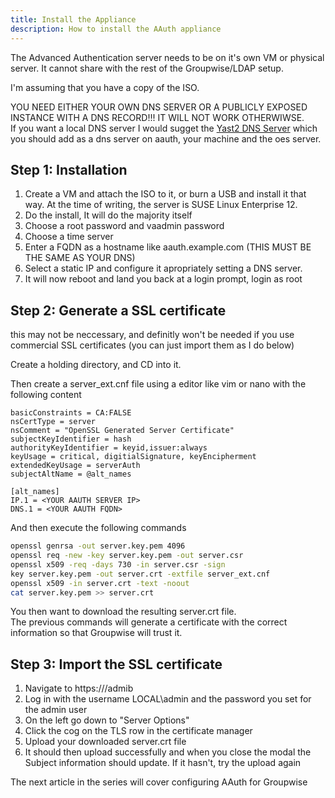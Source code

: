 ```yaml
---
title: Install the Appliance
description: How to install the AAuth appliance
---
```


The Advanced Authentication server needs to be on it's own VM or physical server. It cannot share with the rest of the Groupwise/LDAP setup.

I'm assuming that you have a copy of the ISO.

YOU NEED EITHER YOUR OWN DNS SERVER OR A PUBLICLY EXPOSED INSTANCE WITH A DNS RECORD!!! IT WILL NOT WORK OTHERWIWSE.\
If you want a local DNS server I would sugget the [Yast2 DNS Server](https://doc.opensuse.org/documentation/leap/reference/html/book-reference/cha-dns.html) which you should add as a dns server on aauth, your machine and the oes server.

## Step 1: Installation
1. Create a VM and attach the ISO to it, or burn a USB and install it that way. At the time of writing, the server is SUSE Linux Enterprise 12.
2. Do the install, It will do the majority itself
3. Choose a root password and vaadmin password
4. Choose a time server
5. Enter a FQDN as a hostname like aauth.example.com (THIS MUST BE THE SAME AS YOUR DNS)
6. Select a static IP and configure it apropriately setting a DNS server.
7. It will now reboot and land you back at a login prompt, login as root

## Step 2: Generate a SSL certificate
this may not be neccessary, and definitly won't be needed if you use commercial SSL certificates (you can just import them as I do below)

Create a holding directory, and CD into it.

Then create a server_ext.cnf file using a editor like vim or nano with the following content

```
basicConstraints = CA:FALSE
nsCertType = server
nsComment = "OpenSSL Generated Server Certificate"
subjectKeyIdentifier = hash
authorityKeyIdentifier = keyid,issuer:always
keyUsage = critical, digitialSignature, keyEncipherment
extendedKeyUsage = serverAuth
subjectAltName = @alt_names

[alt_names]
IP.1 = <YOUR AAUTH SERVER IP>
DNS.1 = <YOUR AAUTH FQDN>
```

And then execute the following commands

```sh
openssl genrsa -out server.key.pem 4096
openssl req -new -key server.key.pem -out server.csr
openssl x509 -req -days 730 -in server.csr -sign
key server.key.pem -out server.crt -extfile server_ext.cnf
openssl x509 -in server.crt -text -noout
cat server.key.pem >> server.crt
```

You then want to download the resulting server.crt file.\
The previous commands will generate a certificate with the correct information so that Groupwise will trust it.

## Step 3: Import the SSL certificate
1. Navigate to https://<YOUR AAUTH SERVERS DOMAIN>/admib
2. Log in with the username LOCAL\admin and the password you set for the admin user
3. On the left go down to "Server Options"
4. Click the cog on the TLS row in the certificate manager
5. Upload your downloaded server.crt file
6. It should then upload successfully and when you close the modal the Subject information should update. If it hasn't, try the upload again

The next article in the series will cover configuring AAuth for Groupwise